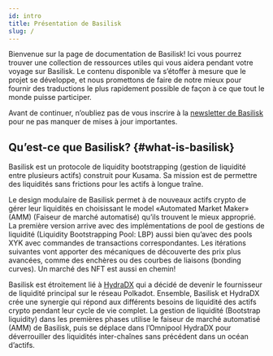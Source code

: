 ```yaml
---
id: intro
title: Présentation de Basilisk
slug: /
---
```


Bienvenue sur la page de documentation de Basilisk! Ici vous pourrez trouver une collection de ressources utiles qui vous aidera pendant votre voyage sur Basilisk. Le contenu disponible va s’étoffer à mesure que le projet se développe, et nous promettons de faire de notre mieux pour fournir des traductions le plus rapidement possible de façon à ce que tout le monde puisse participer.

Avant de continuer, n’oubliez pas de vous inscrire à la [newsletter de Basilisk](https://basiliskfi.substack.com) pour ne pas manquer de mises à jour importantes.

## Qu’est-ce que Basilisk? {#what-is-basilisk}

Basilisk est un protocole de liquidity bootstrapping (gestion de liquidité entre plusieurs actifs) construit pour Kusama. Sa mission est de permettre des liquidités sans frictions pour les actifs à longue traîne.

Le design modulaire de Basilisk permet à de nouveaux actifs crypto de gérer leur liquidités en choisissant le model «Automated Market Maker» (AMM) (Faiseur de marché automatisé) qu’ils trouvent le mieux approprié. La première version arrive avec des implémentations de pool de gestions de liquidité (Liquidity Bootstrapping  Pool: LBP) aussi bien qu’avec des pools XYK avec commandes de transactions correspondantes. Les itérations suivantes vont apporter des mécaniques de découverte des prix plus avancées, comme des enchères ou des courbes de liaisons (bonding curves). Un marché des NFT est aussi en chemin!

Basilisk est étroitement lié à [HydraDX](https://hydradx.io) qui a décidé de devenir le fournisseur de liquidité principal sur le réseau Polkadot. Ensemble, Basilisk et HydraDX crée une synergie qui répond aux différents besoins de liquidité des actifs crypto pendant leur cycle de vie complet. La gestion de liquidité (Bootstrap liquidity) dans les premières phases utilise le faiseur de marché automatisé (AMM) de Basilisk, puis se déplace dans l’Omnipool HydraDX pour déverrouiller des liquidités inter-chaînes sans précédent dans un océan d’actifs.